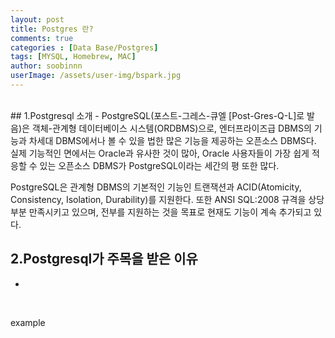 ```yaml
---
layout: post
title: Postgres 란?
comments: true
categories : [Data Base/Postgres]
tags: [MYSQL, Homebrew, MAC]
author: soobinnn
userImage: /assets/user-img/bspark.jpg
---
```


<br>
## 1.Postgresql 소개
 - PostgreSQL(포스트-그레스-큐엘 [Post-Gres-Q-L]로 발음)은 객체-관계형 데이터베이스 시스템(ORDBMS)으로, 엔터프라이즈급 DBMS의 기능과 차세대 DBMS에서나 볼 수 있을 법한 많은 기능을 제공하는 오픈소스 DBMS다. 실제 기능적인 면에서는 Oracle과 유사한 것이 많아, Oracle 사용자들이 가장 쉽게 적응할 수 있는 오픈소스 DBMS가 PostgreSQL이라는 세간의 평 또한 많다.

PostgreSQL은 관계형 DBMS의 기본적인 기능인 트랜잭션과 ACID(Atomicity, Consistency, Isolation, Durability)를 지원한다. 또한 ANSI SQL:2008 규격을 상당 부분 만족시키고 있으며, 전부를 지원하는 것을 목표로 현재도 기능이 계속 추가되고 있다.

## 2.Postgresql가 주목을 받은 이유
  - 

<br>

example